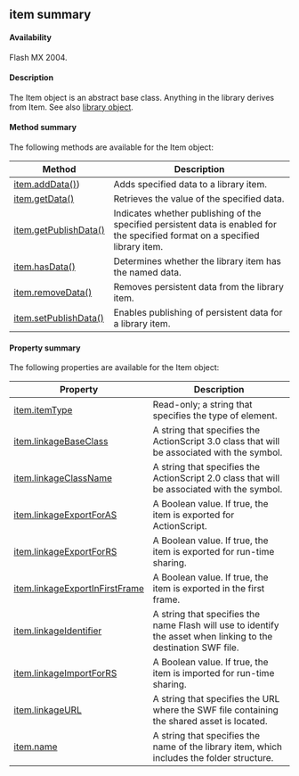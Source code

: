 ## item summary

#### Availability

Flash MX 2004.

#### Description

The Item object is an abstract base class. Anything in the library derives from Item. See also [library object](../library_object/library_summary.md).

#### Method summary

The following methods are available for the Item object:

| **Method**                             | **Description**                                                                                                                |
|----------------------------------------|--------------------------------------------------------------------------------------------------------------------------------|
| [item.addData()](../Item_object/item.md))      | Adds specified data to a library item.                                                                                         |
| [item.getData()](../Item_object/item1.md)        | Retrieves the value of the specified data.                                                                                     |
| [item.getPublishData()](../Item_object/item2.md) | Indicates whether publishing of the specified persistent data is enabled for the specified format on a specified library item. |
| [item.hasData()](../Item_object/item3.md)        | Determines whether the library item has the named data.                                                                        |
| [item.removeData()](../Item_object/item14.md)     | Removes persistent data from the library item.                                                                                 |
| [item.setPublishData()](../Item_object/item15.md) | Enables publishing of persistent data for a library item.                                                                      |

#### Property summary

The following properties are available for the Item object:

| **Property**                                    | **Description**                                                                                                 |
|-------------------------------------------------|-----------------------------------------------------------------------------------------------------------------|
| [item.itemType](../Item_object/item4.md)                  | Read-only; a string that specifies the type of element.                                                         |
| [item.linkageBaseClass](../Item_object/item5.md)          | A string that specifies the ActionScript 3.0 class that will be associated with the symbol.                     |
| [item.linkageClassName](../Item_object/item6.md)          | A string that specifies the ActionScript 2.0 class that will be associated with the symbol.                     |
| [item.linkageExportForAS](../Item_object/item7.md)        | A Boolean value. If true, the item is exported for ActionScript.                                                |
| [item.linkageExportForRS](../Item_object/item8.md)        | A Boolean value. If true, the item is exported for run-time sharing.                                            |
| [item.linkageExportInFirstFrame](../Item_object/item9.md) | A Boolean value. If true, the item is exported in the first frame.                                              |
| [item.linkageIdentifier](../Item_object/item10.md)         | A string that specifies the name Flash will use to identify the asset when linking to the destination SWF file. |
| [item.linkageImportForRS](../Item_object/item11.md)        | A Boolean value. If true, the item is imported for run-time sharing.                                            |
| [item.linkageURL](../Item_object/item12.md)                | A string that specifies the URL where the SWF file containing the shared asset is located.                      |
| [item.name](../Item_object/item13.md)                      | A string that specifies the name of the library item, which includes the folder structure.                      |

<span id="item.addData()" class="anchor"></span>

